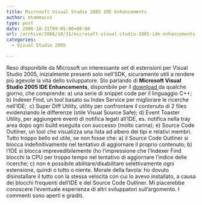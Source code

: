 ```yaml
---
title: Microsoft Visual Studio 2005 IDE Enhancements
author: mtammacco
type: post
date: 2006-10-31T09:05:00+00:00
url: /archive/2006/10/31/microsoft-visual-studio-2005-ide-enhancements.aspx
categories:
  - Visual Studio 2005

---
```

Reso disponibile da Microsoft un interessante set di estensioni per Visual Studio 2005, inizialmente presenti solo nell&#8217;SDK, sicuramente utili a rendere più agevole la vita dello sviluppatore. Sto parlando di **Microsoft Visual Studio 2005 IDE Enhancements**, disponibile per il <a title="" href="http://www.microsoft.com/downloads/details.aspx?FamilyID=CD7C6E48-E41B-48E3-881E-A0E6E97F9534&displaylang=en" target="" name="" rel="noopener">download </a>da qualche giorno, che comprende: a) una serie di snippet code per il linguaggio C++; b) Indexer Find, un tool basato su Index Service per migliorare le ricerche nell&#8217;IDE;  c) Super Diff Utility, utility per confrontare il contenuto di 2 files evidenziando le differenze (stile Visual Source Safe); d) Event Toaster Utility, per aggiungere eventi di notifica legati all&#8217;IDE, es. notifica nella tray area dopo ogni build eseguita con successo (molto carina); e) Source Code Outliner, un tool che visualizza una lista ad albero dei tipi e relativi membri. Tutto troppo bello ed utile, se non fosse che: a) il Source Code Outliner si blocca indefinitivamente nel tentativo di aggiornare il proprio contenuto; b) l&#8217;IDE si blocca imprevedibilemente (ho l&#8217;impressione che l&#8217;Indexer Find blocchi la CPU per troppo tempo nel tentativo di aggiornare l&#8217;indice delle ricerche; c) non è possibile abilitare/disabilitare selettivamente ogni estensione, quindi o tutto o niente. Morale della favola: ho dovuto disinstallare il tutto con la stessa velocità con cui lo avevo installato, a causa dei blocchi frequenti dell&#8217;IDE e del Source Code Outliner. Mi piacerebbe conoscere l&#8217;eventuale esperienza di altri sviluppatori sull&#8217;argomento. I commenti sono aperti e graditi.